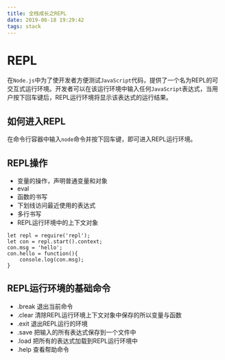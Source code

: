 ```yaml
---
title: 全栈成长之REPL
date: 2019-06-18 19:29:42
tags: stack
---
```


# REPL  

在`Node.js`中为了使开发者方便测试`JavaScript`代码，提供了一个名为REPL的可交互式运行环境。开发者可以在该运行环境中输入任何`JavaScript`表达式，当用户按下回车键后，REPL运行环境将显示该表达式的运行结果。

## 如何进入REPL   
在命令行容器中输入`node`命令并按下回车键，即可进入REPL运行环境。

## REPL操作  
- 变量的操作，声明普通变量和对象
- eval
- 函数的书写
- 下划线访问最近使用的表达式
- 多行书写
- REPL运行环境中的上下文对象  
```
let repl = require('repl');
let con = repl.start().context;
con.msg = 'hello';
con.hello = function(){
    console.log(con.msg);
}
```

## REPL运行环境的基础命令  
- .break 退出当前命令
- .clear 清除REPL运行环境上下文对象中保存的所以变量与函数
- .exit 退出REPL运行的环境
- .save 把输入的所有表达式保存到一个文件中
- .load 把所有的表达式加载到REPL运行环境中
- .help 查看帮助命令